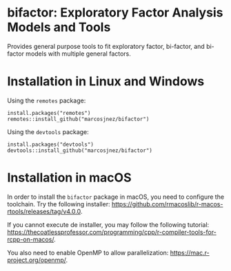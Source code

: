 # bifactor: Exploratory Factor Analysis Models and Tools

Provides general purpose tools to fit exploratory factor, bi-factor, and bi-factor models with multiple general factors.

# Installation in Linux and Windows

Using the `remotes` package:

    install.packages("remotes")
    remotes::install_github("marcosjnez/bifactor")
    
Using the `devtools` package:
    
    install.packages("devtools")
    devtools::install_github("marcosjnez/bifactor")

# Installation in macOS

In order to install the `bifactor` package in macOS, you need to configure the toolchain. Try the following installer: https://github.com/rmacoslib/r-macos-rtools/releases/tag/v4.0.0.

If you cannot execute de installer, you may follow the following tutorial: https://thecoatlessprofessor.com/programming/cpp/r-compiler-tools-for-rcpp-on-macos/.

You also need to enable OpenMP to allow parallelization: https://mac.r-project.org/openmp/.
